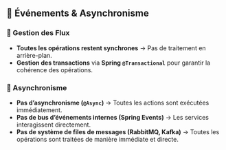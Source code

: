 ## 📨 Événements & Asynchronisme  

### 🔄 Gestion des Flux  
- **Toutes les opérations restent synchrones** → Pas de traitement en arrière-plan.  
- **Gestion des transactions** via **Spring `@Transactional`** pour garantir la cohérence des opérations.  

### 🚀 Asynchronisme  
- **Pas d’asynchronisme (`@Async`)** → Toutes les actions sont exécutées immédiatement.  
- **Pas de bus d’événements internes (Spring Events)** → Les services interagissent directement.  
- **Pas de système de files de messages (RabbitMQ, Kafka)** → Toutes les opérations sont traitées de manière immédiate et directe.  
